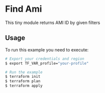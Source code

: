 # Find Ami

This tiny module returns AMI ID by given filters

## Usage

To run this example you need to execute:

```bash
# Export your credentials and region
$ export TF_VAR_profile="your-profile"

# Run the example
$ terraform init
$ terraform plan
$ terraform apply
```
